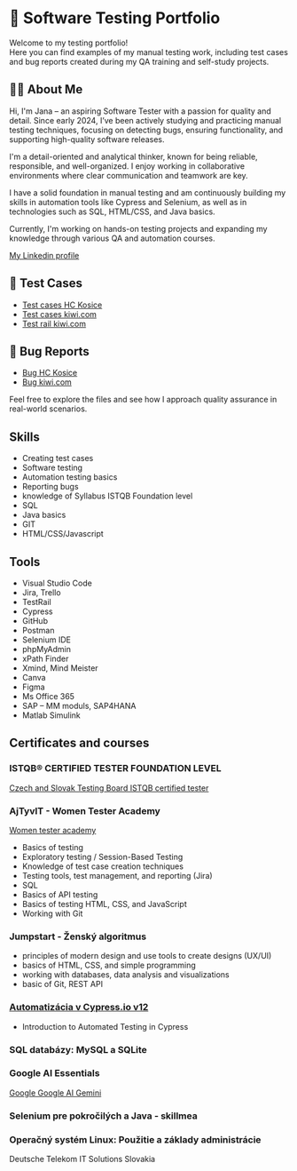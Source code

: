 # 🧪 Software Testing Portfolio

Welcome to my testing portfolio!  
Here you can find examples of my manual testing work, including test cases and bug reports created during my QA training and self-study projects.

## 👩‍💻 About Me

Hi, I'm Jana – an aspiring Software Tester with a passion for quality and detail. Since early 2024, I’ve been actively studying and practicing manual testing techniques, focusing on detecting bugs, ensuring functionality, and supporting high-quality software releases.

I'm a detail-oriented and analytical thinker, known for being reliable, responsible, and well-organized. I enjoy working in collaborative environments where clear communication and teamwork are key.

I have a solid foundation in manual testing and am continuously building my skills in automation tools like Cypress and Selenium, as well as in technologies such as SQL, HTML/CSS, and Java basics.

Currently, I'm working on hands-on testing projects and expanding my knowledge through various QA and automation courses.

[My Linkedin profile](http://www.linkedin.com/in/jana-nalevankova)


## 📄 Test Cases

* [Test cases HC Kosice](https://docs.google.com/spreadsheets/d/1HPA9vGRg8q2KfdgXG3U3ZziNYurqKDXd/edit?gid=894211328#gid=894211328)
* [Test cases kiwi.com](https://docs.google.com/spreadsheets/d/1xua8feK6DrpOcOhWWHenLi_KkfZ-6Pe1/edit?gid=2069498808#gid=2069498808)
* [Test rail kiwi.com](https://drive.google.com/file/d/1IpBjwXjtvnlWszw4Jh0ZfD1MGcsRLBei/view?usp=sharing)
  

## 🐞 Bug Reports

* [Bug HC Kosice](https://drive.google.com/file/d/1dOlsEm5JqbKPrauS6IWqTFeBbg3CghBS/view?usp=drive_link)
* [Bug kiwi.com](https://drive.google.com/drive/folders/1W9uLrzHktzr19I413Ekh1zVHTfeXCv5h)

Feel free to explore the files and see how I approach quality assurance in real-world scenarios.

## Skills 

* Creating test cases
*	Software testing
*	Automation testing  basics
*	Reporting bugs
*	knowledge of Syllabus ISTQB Foundation level
*	SQL
*	Java basics
*	GIT
*	HTML/CSS/Javascript


## Tools

*	Visual Studio Code 
*	Jira, Trello 
*	TestRail
*	Cypress 
*	GitHub 
*	Postman 
*	Selenium IDE 
*	phpMyAdmin
*	xPath Finder 
*	Xmind, Mind Meister 
*	Canva
*	Figma 
*	Ms Office 365
*	SAP – MM moduls, SAP4HANA
*	Matlab Simulink

## Certificates and courses


### ISTQB® CERTIFIED TESTER FOUNDATION LEVEL
[Czech and Slovak Testing Board ISTQB certified tester](https://drive.google.com/file/d/1A6KpEFX7lOEmr4DrEloqFSJQXnOH6KK6/view?usp=drive_link)

### AjTyvIT - Women Tester Academy
[Women tester academy](https://ajtyvit.sk/podujatia/women-tester-academy-18/)
*	Basics of testing 
*	Exploratory testing / Session-Based Testing 
*	Knowledge of test case creation techniques 
*	Testing tools, test management, and reporting (Jira) 
*	SQL 
*	Basics of API testing 
*	Basics of testing HTML, CSS, and JavaScript 
*	Working with Git


### Jumpstart - Ženský algoritmus
* principles of modern design and use tools to create designs (UX/UI)
* basics of HTML, CSS, and simple programming
* working with databases, data analysis and visualizations
* basic of Git, REST API

### [Automatizácia v Cypress.io v12](https://skillmea.sk/student/online-kurzy/test-automatizacia-v-cypress-io/kapitoly/instalacia-a-struktura-cypress-projektu)
*	Introduction to Automated Testing in Cypress

### SQL databázy: MySQL a SQLite

### Google AI Essentials
[Google Google AI Gemini](https://www.coursera.org/account/accomplishments/verify/ACJDYQUOR32V)

### Selenium pre pokročilých a Java - skillmea

### Operačný systém Linux: Použitie a základy administrácie
Deutsche Telekom IT Solutions Slovakia












